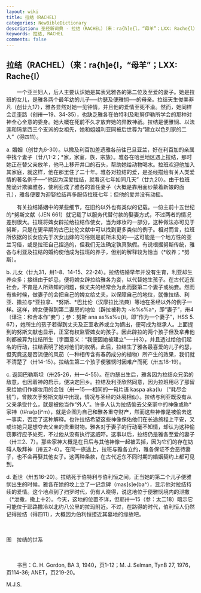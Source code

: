 ```yaml
---
layout: wiki
title: 拉结（RACHEL）
categories: NewBibleDictionary
description: 圣经新词典 - 拉结（RACHEL）（来：ra{h]e{l，“母羊”；LXX: Rache{l）
keywords: 拉结, RACHEL
comments: false
---
```


## 拉结（RACHEL）（来：ra{h]e{l，“母羊”；LXX: Rache{l）

　　一个亚兰妇人，后人主要认识她是其表兄雅各的第二位及至爱的妻子。她是拉班的女儿，是雅各两个最年幼的儿子──约瑟及便雅悯──的母亲。拉结天生俊美非凡（创廿九17），雅各显然对她一见钟情，并且他的爱情至死不渝。然而，她同样会走歪路（创卅一19、34-35），也缺乏雅各在伯特利及毗努伊勒所学会的那种对神全心全意的委身。她大概在死前不久才放弃她的异教神祇。拉结是便雅悯、以法莲和玛拿西三个支派的女祖先，她和姐姐利亚同被后世尊为“建立以色列家的二人”（得四11）。

a. 婚姻（创廿九6-30）。以撒及利百加差遗雅各前往巴旦亚兰，好在利百加的亲属中找个妻子（廿八1-2；*家，家室，族，宗族）。雅各在哈兰地区遇上拉结，那时她正在替父亲放羊，他马上移开井口的石头，帮助她给动物喝水。拉班欢迎他加入其家庭，就这样，他在那里住了二十年。雅各对拉结的爱，是圣经描绘有关人类爱情的著名例子──“他因为深爱拉结，就看这七年如同几天”（廿九20）。由于拉班施诡计欺骗雅各，使利亚成了雅各的首任妻子（大概是靠用面纱蒙着新娘的面孔），雅各便要为迎娶拉结再多服侍拉班七年；但他的爱并没有动摇。

　　有关拉结婚姻中的某些细节，在旧约以外也有类似的记载。一份主前十五世纪的*努斯文献（JEN 661）就记载了以服务代替付款的娶妻方式，不过两者的情况差别很大。拉班将婢女辟拉给拉结作使女，当为嫁妆的一部分，这种做法亦可见于努斯，只是在更早期的古巴比伦文献中可以找到更多类似的例子。相对而言，拉班所依据的长女应先于次女出嫁的习俗则是前所未见的──这可能是一个地方性的亚兰习俗，或是拉班自己捏造的，但我们无法确定孰真孰假。有说根据努斯传统，雅各与利亚及拉结的婚约使他成为拉班的养子，但别的解释较为恰当（*收养；*努斯）。

b. 儿女（廿九31，卅1-8、14-15、22-24）。拉结结婚早年并没有生育，利亚却生养众多；接结由于妒忌，便将婢女辟拉给雅各为妾，以代替她生孩子。在古代近东社会，不育是人所熟知的问题，做丈夫的经常会为此而娶第二个妻子或纳妾。然而有些时候，做妻子的会把自己的婢女给丈夫，以保障自己的地位，就像拉结、利亚、撒拉与*亚拉拿、*努斯、*巴比伦（汉摩拉比法典）等地在圣经以外的例子一样。这样，婢女便得到第二妻房的地位（辟拉被称为 ~is%s%a^，即“妻子”，卅4〔译注：和合本作“妾”〕；参：努斯 ana as%s%u{ti，即“作为一个妻子”，HSS 5. 67），她所生的孩子若得到丈夫及正室收养或立为嫡出，便可成为继承人。上面提到的努斯文献也显示，正室有权监管婢女的孩子。因此辟拉的两个孩子但及拿弗他利都被算为拉结所生（字面意义：“我便因她被建立”──卅3），并且透过给他们起名的行动，拉结表明了她对他们的权柄。此后，拉结生了雅各最喜爱的儿子约瑟，但究竟这是否流便的风茄（一种相传含有春药成分的植物）所产生的效果，我们就不清楚了（卅14-15）。拉结生第二个孩子便雅悯时因难产而死（卅五18-19）。

c. 返回巴勒斯坦（卅25-26，卅一4-55）。在约瑟出生后，雅各因为拉结众兄弟的敌意，也因着神的启示，便决定回乡。拉结及利亚欣然同意，因为拉班用尽了那留来给她们作嫁妆用的金钱（卅一15──相同的一句片语 kaspa aka{lu 〔“耗尽金钱”〕，曾数次于努斯文献中出现，情况与圣经的处境相似）。拉结与利亚既没有从父亲承受什么，就是被他当作“外人”。许多人认为拉结偷去父亲家中的神像或称*家神（t#ra{p{i^m），就是企图为自己和雅各重夺财产，然而这些神像是被偷去这一事实，否定了这种解释。也许拉结希望这些神像保佑他们在长途旅程上平安，又或许她只是想夺去父亲的贵重财物。雅各对于妻子的行动毫不知情，却认为这种偷窃罪行应予处死，不过他从没有执行这威吓。这事以后，拉结仍是雅各至爱的妻子（卅三2、7）。那些家神大概是在日后与其他神像一起被丢掉，因为它们的存在妨碍人敬拜神（卅五2-4）。在同一旅途上，拉班与雅各立约，雅各保证不会恶待妻子，也不会再娶其他女子。这两种条款，在古代近东不同时期的婚姻契约上都可见到。

d. 逝世（卅五16-20）。拉结死于伯特利与伯利恒之间，正当她的第二个儿子便雅悯出生的时候。雅各在她的坟上立了一记念碑（mas]s]e{ba^），显示他对拉结持续的爱情。这个地点到了扫罗时代，仍有人晓得，说这地位于便雅悯境内的泄撒（*泄撒，撒上十2）。今天，这地的位置不详，但耶卅一15（参：太二18）暗示它可能位于耶路撒冷以北约八公里的拉玛附近。不过，在路得的时代，伯利恒人仍然记得拉结（得四11），大概因为伯利恒接近其墓地的缘故吧。

　





图　拉结的世系

　

　　书目：C. H. Gordon, BA 3, 1940，页1-12；M. J. Selman, TynB 27, 1976，页114-36; ANET，页219-20。

M.J.S.








